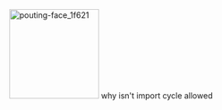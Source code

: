 <img width="160" height="160" alt="pouting-face_1f621" src="https://github.com/user-attachments/assets/22c774d7-e7de-4d9b-b228-a18bd244eed8" />
why isn't import cycle allowed
